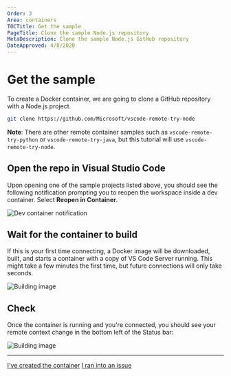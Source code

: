 ```yaml
---
Order: 3
Area: containers
TOCTitle: Get the sample
PageTitle: Clone the sample Node.js repository
MetaDescription: Clone the sample Node.js GitHub repository
DateApproved: 4/8/2020
---
```

# Get the sample

To create a Docker container, we are going to clone a GitHub repository with a Node.js project.

```bash
git clone https://github.com/Microsoft/vscode-remote-try-node
```

**Note**: There are other remote container samples such as `vscode-remote-try-python` or `vscode-remote-try-java`, but this tutorial will use `vscode-remote-try-node`.

## Open the repo in Visual Studio Code

Upon opening one of the sample projects listed above, you should see the following notification prompting you to reopen the workspace inside a dev container. Select **Reopen in Container**.

![Dev container notification](images/containers/dev-container-toast.png)

## Wait for the container to build

If this is your first time connecting, a Docker image will be downloaded, built, and starts a container with a copy of VS Code Server running. This might take a few minutes the first time, but future connections will only take seconds.

![Building image](images/containers/building-image.png)

## Check

Once the container is running and you're connected, you should see your remote context change in the bottom left of the Status bar:

![Building image](images/containers/connected.png)

----

<a class="tutorial-next-btn" href="/remote-tutorials/containers/run-in-container">I've created the container</a>
<a class="tutorial-feedback-btn" onclick="reportIssue('remote-tutorials-containers', 'get-the-sample')" href="javascript:void(0)">I ran into an issue</a>
